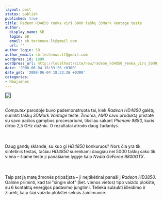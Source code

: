 ```yaml
---
layout: post
status: publish
published: true
title: Radeon HD4850 renka virš 5000 taškų 3DMark Vantage teste
author:
  display_name: SB
  login: SB
  email: sb.technews.lt@gmail.com
  url: ''
author_login: SB
author_email: sb.technews.lt@gmail.com
wordpress_id: 1899
wordpress_url: http://localhost/site/new/radeon_hd4850_renka_virs_5000_tasku_3dmark_vantage_teste/
date: '2008-06-04 18:33:26 +0300'
date_gmt: '2008-06-04 18:33:26 +0300'
categories:
- Naujienos
---
```

<div class="imgright"><img src="http://img48.imageshack.us/img48/204/atilogo2vn8.jpg" border="1"></div>
<p><br><i>Computex</i> parodoje buvo pademonstruota tai, kiek <i>Radeon HD4850</i> galėtų surinkti taškų <i>3DMark Vantage</i> teste. Žinoma, <i>AMD</i> savo produktą pristatė su savo pačios gamybos procesoriumi, tiksliau sakant <i>Phenom 9850</i>, kuris dirbo 2,5 GHz dažniu. O rezultatai atrodo daug žadantys.<br />
<br><br />
<br>Daug gandų sklandė, su kuo gi <i>HD4850</i> konkuruos? Nors čia yra tik sintetinis testas, tačiau <i>HD4850</i> surenkami daugiau nei 5000 taškų sako tik viena – šiame teste ji panašiame lygyje kaip <i>Nvdia GeForce 9800GTX</i>.<br />
<br><br />
<br>Taip pat ją matę žmonės pripažįsta – ji neįtikėtinai panaši į <i>Radeon HD3850</i>. Galime priminti, kad tai &quot;single slot&quot; (liet. vienos vietos) tipo vaizdo plokštė, su 6 kontaktų energijos padavimo jungtimi. Telieka sulaukti išleidimo ir žiūrėti, kaip šiai vaizdo plokštei seksis žaidimuose.<br />
<br><br />
<br><br />
<br><br />
<br></p>
